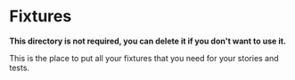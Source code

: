 # Fixtures

**This directory is not required, you can delete it if you don't want to use it.**

This is the place to put all your fixtures that you need for your stories and tests.
